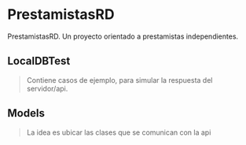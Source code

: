 # PrestamistasRD
PrestamistasRD. Un proyecto orientado a prestamistas independientes.

## LocalDBTest
> Contiene casos de ejemplo, para simular la respuesta del servidor/api.

## Models
> La idea es ubicar las clases que se comunican con la api

